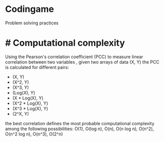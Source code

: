 # Codingame
Problem solving practices
# # Computational complexity
 Using the Pearson's correlation coefficient (PCC) to measure linear correlation between two variables ,
 given two arrays of data (X, Y) the PCC is calculated for different pairs:
 * (X, Y) 
 * (X^2, Y) 
 * (X^3, Y) 
 * (Log(X), Y) 
 * (X * Log(X), Y) 
 * (X^2 * Log(X), Y) 
 * (X^3 * Log(X), Y) 
 * (2^X, Y)
 
the best correlation defines the most probable computational complexity among the following possibilities: 
O(1), O(log n), O(n), O(n log n), O(n^2), O(n^2 log n), O(n^3), O(2^n)
